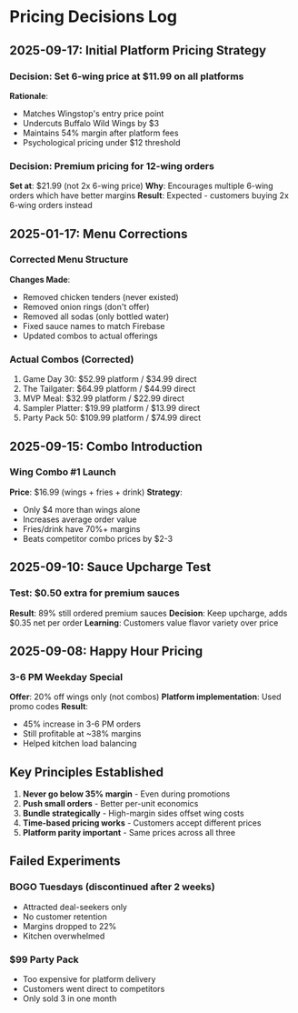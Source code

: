 # Pricing Decisions Log

## 2025-09-17: Initial Platform Pricing Strategy

### Decision: Set 6-wing price at $11.99 on all platforms
**Rationale**: 
- Matches Wingstop's entry price point
- Undercuts Buffalo Wild Wings by $3
- Maintains 54% margin after platform fees
- Psychological pricing under $12 threshold

### Decision: Premium pricing for 12-wing orders
**Set at**: $21.99 (not 2x 6-wing price)
**Why**: Encourages multiple 6-wing orders which have better margins
**Result**: Expected - customers buying 2x 6-wing orders instead

## 2025-01-17: Menu Corrections

### Corrected Menu Structure
**Changes Made**:
- Removed chicken tenders (never existed)
- Removed onion rings (don't offer)
- Removed all sodas (only bottled water)
- Fixed sauce names to match Firebase
- Updated combos to actual offerings

### Actual Combos (Corrected)
1. Game Day 30: $52.99 platform / $34.99 direct
2. The Tailgater: $64.99 platform / $44.99 direct
3. MVP Meal: $32.99 platform / $22.99 direct
4. Sampler Platter: $19.99 platform / $13.99 direct
5. Party Pack 50: $109.99 platform / $74.99 direct

## 2025-09-15: Combo Introduction

### Wing Combo #1 Launch
**Price**: $16.99 (wings + fries + drink)
**Strategy**: 
- Only $4 more than wings alone
- Increases average order value
- Fries/drink have 70%+ margins
- Beats competitor combo prices by $2-3

## 2025-09-10: Sauce Upcharge Test

### Test: $0.50 extra for premium sauces
**Result**: 89% still ordered premium sauces
**Decision**: Keep upcharge, adds $0.35 net per order
**Learning**: Customers value flavor variety over price

## 2025-09-08: Happy Hour Pricing

### 3-6 PM Weekday Special
**Offer**: 20% off wings only (not combos)
**Platform implementation**: Used promo codes
**Result**: 
- 45% increase in 3-6 PM orders
- Still profitable at ~38% margins
- Helped kitchen load balancing

## Key Principles Established

1. **Never go below 35% margin** - Even during promotions
2. **Push small orders** - Better per-unit economics  
3. **Bundle strategically** - High-margin sides offset wing costs
4. **Time-based pricing works** - Customers accept different prices
5. **Platform parity important** - Same prices across all three

## Failed Experiments

### BOGO Tuesdays (discontinued after 2 weeks)
- Attracted deal-seekers only
- No customer retention
- Margins dropped to 22%
- Kitchen overwhelmed

### $99 Party Pack 
- Too expensive for platform delivery
- Customers went direct to competitors
- Only sold 3 in one month